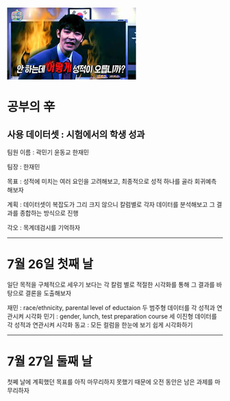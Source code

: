 ![Untitled](cover_gst.jpeg)

# 공부의 **辛**

## 사용 데이터셋 : 시험에서의 학생 성과

팀원 이름 : 곽민기 윤동교 한재민

팀장 :  한재민

목표 :  성적에 미치는 여러 요인을 고려해보고, 최종적으로 성적 하나를 골라 회귀예측 해보자

계획 :  데이터셋이 복잡도가 그리 크지 않으니 칼럼별로 각자 데이터를 분석해보고 그 결과를 종합하는 방식으로 진행

각오 :  목계데검시를 기억하자

---
# 7월 26일 첫째 날

일단 목적을 구체적으로 세우기 보다는 각 칼럼 별로 적절한 시각화를 통해 그 결과를 바탕으로 결론을 도출해보자

재민 : race/ethnicity, parental level of eductaion 두 범주형 데이터를 각 성적과 연관시켜 시각화
민기 : gender, lunch, test preparation course 세 이진형 데이터를 각 성적과 연관시켜 시각화
동교 : 모든 컬럼을 한눈에 보기 쉽게 시각화하기

---
# 7월 27일 둘째 날

첫쩨 날에 계획했던 목표를 아직 마무리하지 못했기 때문에 오전 동안은 남은 과제를 마무리하자
